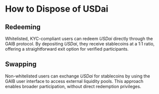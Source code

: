 # How to Dispose of USDai

## **Redeeming**

Whitelisted, KYC-compliant users can redeem _USDai_ directly through the GAIB protocol. By depositing _USDai_, they receive stablecoins at a 1:1 ratio, offering a straightforward exit option for verified participants.

## **Swapping**

Non-whitelisted users can exchange _USDai_ for stablecoins by using the GAIB user interface to access external liquidity pools. This approach enables broader participation, without direct redemption privileges.
